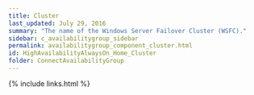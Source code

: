```yaml
---
title: Cluster
last_updated: July 29, 2016
summary: "The name of the Windows Server Failover Cluster (WSFC)."
sidebar: c_availabilitygroup_sidebar
permalink: availabilitygroup_component_cluster.html
id: HighAvailabilityAlwaysOn_Home_Cluster
folder: ConnectAvailabilityGroup
---
```



{% include links.html %}
